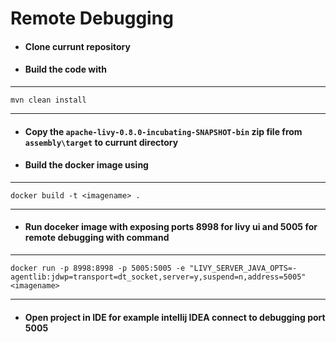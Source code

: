 #   Remote Debugging
* #### Clone currunt repository 
* #### Build the code with 
--- 
    mvn clean install 
---
* #### Copy the `apache-livy-0.8.0-incubating-SNAPSHOT-bin` zip file from `assembly\target` to currunt directory

* #### Build the docker image using 
---
    docker build -t <imagename> .
--- 
* #### Run doceker image with exposing ports 8998 for livy ui and 5005 for remote debugging with command 
---
    docker run -p 8998:8998 -p 5005:5005 -e "LIVY_SERVER_JAVA_OPTS=-agentlib:jdwp=transport=dt_socket,server=y,suspend=n,address=5005"  <imagename> 
---

* #### Open project in IDE for example intellij IDEA connect to debugging port 5005
